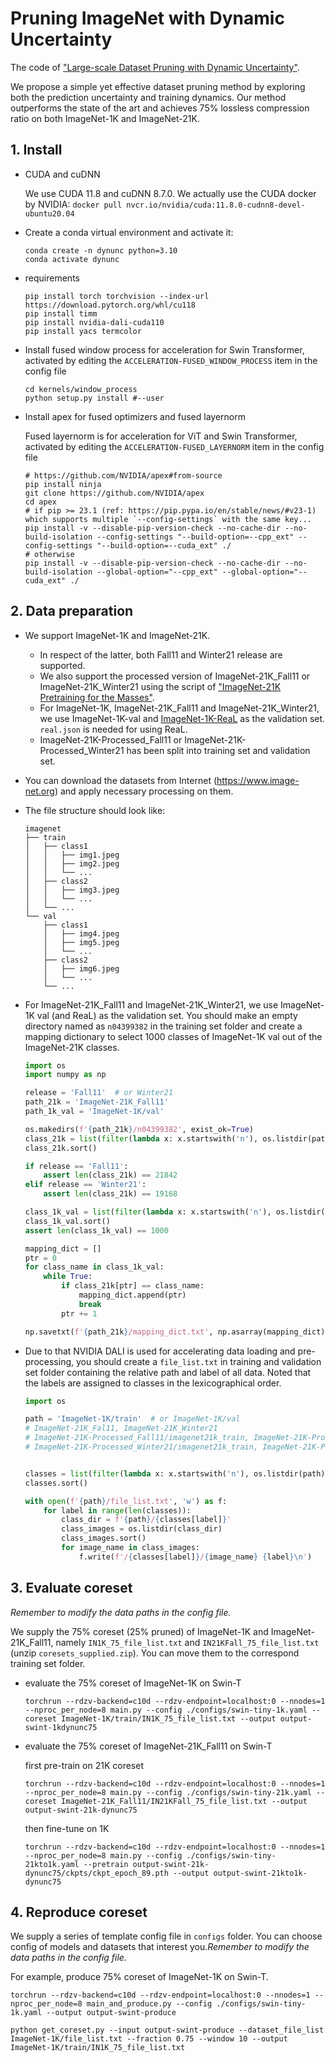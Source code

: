 # Pruning ImageNet with Dynamic Uncertainty

The code of ["Large-scale Dataset Pruning with Dynamic Uncertainty"](https://arxiv.org/abs/2306.05175). 

We propose a simple yet effective dataset pruning method by exploring both the prediction uncertainty and training dynamics.  Our method outperforms the state of the art and achieves 75% lossless compression ratio on both ImageNet-1K and ImageNet-21K. 



## 1. Install

* CUDA and cuDNN

  We use CUDA 11.8 and cuDNN 8.7.0. We actually use the CUDA docker by NVIDIA: `docker pull nvcr.io/nvidia/cuda:11.8.0-cudnn8-devel-ubuntu20.04`

* Create a conda virtual environment and activate it:

  ```
  conda create -n dynunc python=3.10
  conda activate dynunc
  ```

* requirements

  ```
  pip install torch torchvision --index-url https://download.pytorch.org/whl/cu118
  pip install timm
  pip install nvidia-dali-cuda110
  pip install yacs termcolor
  ```

* Install fused window process for acceleration for Swin Transformer, activated by editing the `ACCELERATION-FUSED_WINDOW_PROCESS` item in the config file

  ```
  cd kernels/window_process
  python setup.py install #--user
  ```

* Install apex for fused optimizers and fused layernorm

  Fused layernorm is for acceleration for ViT and Swin Transformer, activated by editing the `ACCELERATION-FUSED_LAYERNORM` item in the config file
  
  ```
  # https://github.com/NVIDIA/apex#from-source
  pip install ninja
  git clone https://github.com/NVIDIA/apex
  cd apex
  # if pip >= 23.1 (ref: https://pip.pypa.io/en/stable/news/#v23-1) which supports multiple `--config-settings` with the same key... 
  pip install -v --disable-pip-version-check --no-cache-dir --no-build-isolation --config-settings "--build-option=--cpp_ext" --config-settings "--build-option=--cuda_ext" ./
  # otherwise
  pip install -v --disable-pip-version-check --no-cache-dir --no-build-isolation --global-option="--cpp_ext" --global-option="--cuda_ext" ./
  ```
  



## 2. Data preparation

* We support ImageNet-1K and ImageNet-21K. 
  * In respect of the latter, both Fall11 and Winter21 release are supported. 
  * We also support the processed version of ImageNet-21K_Fall11 or ImageNet-21K_Winter21 using the script of ["ImageNet-21K Pretraining for the Masses"](https://arxiv.org/abs/2104.10972).
  * For ImageNet-1K, ImageNet-21K_Fall11 and ImageNet-21K_Winter21, we use ImageNet-1K-val and [ImageNet-1K-ReaL](https://github.com/google-research/reassessed-imagenet) as the validation set. `real.json` is needed for using ReaL.
  * ImageNet-21K-Processed_Fall11 or ImageNet-21K-Processed_Winter21 has been split into training set and validation set.

* You can download the datasets from Internet (https://www.image-net.org) and apply necessary processing on them.

- The file structure should look like:

  ```
  imagenet
  ├── train
  │   ├── class1
  │   │   ├── img1.jpeg
  │   │   ├── img2.jpeg
  │   │   └── ...
  │   ├── class2
  │   │   ├── img3.jpeg
  │   │   └── ...
  │   └── ...
  └── val
      ├── class1
      │   ├── img4.jpeg
      │   ├── img5.jpeg
      │   └── ...
      ├── class2
      │   ├── img6.jpeg
      │   └── ...
      └── ...
  ```

* For ImageNet-21K_Fall11 and ImageNet-21K_Winter21, we use ImageNet-1K val (and ReaL) as the validation set. You should make an empty directory named as `n04399382` in the training set folder and create a mapping dictionary to select 1000 classes of ImageNet-1K val out of the ImageNet-21K classes.

  ```python
  import os
  import numpy as np
  
  release = 'Fall11'  # or Winter21
  path_21k = 'ImageNet-21K_Fall11'
  path_1k_val = 'ImageNet-1K/val'
  
  os.makedirs(f'{path_21k}/n04399382', exist_ok=True)
  class_21k = list(filter(lambda x: x.startswith('n'), os.listdir(path_21k)))
  class_21k.sort()
  
  if release == 'Fall11':
      assert len(class_21k) == 21842
  elif release == 'Winter21':
      assert len(class_21k) == 19168
  
  class_1k_val = list(filter(lambda x: x.startswith('n'), os.listdir(path_1k_val)))
  class_1k_val.sort()
  assert len(class_1k_val) == 1000
  
  mapping_dict = []
  ptr = 0
  for class_name in class_1k_val:
      while True:
          if class_21k[ptr] == class_name:
              mapping_dict.append(ptr)
              break
          ptr += 1
  
  np.savetxt(f'{path_21k}/mapping_dict.txt', np.asarray(mapping_dict))
  ```

* Due to that NVIDIA DALI is used for accelerating data loading and pre-processing, you should create a `file_list.txt` in training and validation set folder containing the relative path and label of all data. Noted that the labels are assigned to classes in the lexicographical order.

  ```python
  import os
  
  path = 'ImageNet-1K/train'  # or ImageNet-1K/val
  # ImageNet-21K_Fal11, ImageNet-21K_Winter21 
  # ImageNet-21K-Processed_Fall11/imagenet21k_train, ImageNet-21K-Processed_Fall11/imagenet21k_val,
  # ImageNet-21K-Processed_Winter21/imagenet21k_train, ImageNet-21K-Processed_Winter21/imagenet21k_val
  
  
  classes = list(filter(lambda x: x.startswith('n'), os.listdir(path)))
  classes.sort()
  
  with open(f'{path}/file_list.txt', 'w') as f:
      for label in range(len(classes)):
          class_dir = f'{path}/{classes[label]}'
          class_images = os.listdir(class_dir)
          class_images.sort()
          for image_name in class_images:
              f.write(f'/{classes[label]}/{image_name} {label}\n')
  ```



## 3. Evaluate coreset

*Remember to modify the data paths in the config file.*

We supply the 75% coreset (25% pruned) of ImageNet-1K and ImageNet-21K_Fall11, namely `IN1K_75_file_list.txt` and `IN21KFall_75_file_list.txt` (unzip `coresets_supplied.zip`). You can move them to the correspond training set folder.

* evaluate the 75% coreset of ImageNet-1K on Swin-T

  ```
  torchrun --rdzv-backend=c10d --rdzv-endpoint=localhost:0 --nnodes=1 --nproc_per_node=8 main.py --config ./configs/swin-tiny-1k.yaml --coreset ImageNet-1K/train/IN1K_75_file_list.txt --output output-swint-1kdynunc75
  ```
  
* evaluate the 75% coreset of ImageNet-21K_Fall11 on Swin-T

  first pre-train on 21K coreset

  ```
  torchrun --rdzv-backend=c10d --rdzv-endpoint=localhost:0 --nnodes=1 --nproc_per_node=8 main.py --config ./configs/swin-tiny-21k.yaml --coreset ImageNet-21K_Fall11/IN21KFall_75_file_list.txt --output output-swint-21k-dynunc75
  ```
  
  then fine-tune on 1K

  ```
  torchrun --rdzv-backend=c10d --rdzv-endpoint=localhost:0 --nnodes=1 --nproc_per_node=8 main.py --config ./configs/swin-tiny-21kto1k.yaml --pretrain output-swint-21k-dynunc75/ckpts/ckpt_epoch_89.pth --output output-swint-21kto1k-dynunc75
  ```
  
  

## 4. Reproduce coreset

We supply a series of template config file in `configs` folder. You can choose config of models and datasets that interest you.*Remember to modify the data paths in the config file.*

For example, produce 75% coreset of ImageNet-1K on Swin-T.

```
torchrun --rdzv-backend=c10d --rdzv-endpoint=localhost:0 --nnodes=1 --nproc_per_node=8 main_and_produce.py --config ./configs/swin-tiny-1k.yaml --output output-swint-produce

python get_coreset.py --input output-swint-produce --dataset_file_list ImageNet-1K/file_list.txt --fraction 0.75 --window 10 --output ImageNet-1K/train/IN1K_75_file_list.txt
```
